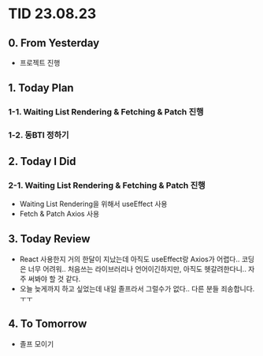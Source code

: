# TID 23.08.23

## 0. From Yesterday

- 프로젝트 진행

## 1. Today Plan

### 1-1. Waiting List Rendering & Fetching & Patch 진행

### 1-2. 동BTI 정하기

## 2. Today I Did

### 2-1. Waiting List Rendering & Fetching & Patch 진행

- Waiting List Rendering을 위해서 useEffect 사용
- Fetch & Patch Axios 사용

## 3. Today Review

- React 사용한지 거의 한달이 지났는데 아직도 useEffect랑 Axios가 어렵다.. 코딩은 너무 어려워.. 처음쓰는 라이브러리나 언어이긴하지만, 아직도 헷갈려한다니.. 자주 써봐야 할 것 같다.
- 오늘 늦게까지 하고 싶었는데 내일 졸프라서 그럴수가 없다.. 다른 분들 죄송합니다. ㅜㅜ

## 4. To Tomorrow

- 졸프 모이기
